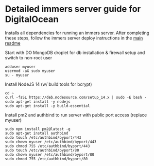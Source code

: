 # Detailed immers server guide for DigitalOcean

Installs all dependencies for running an immers server.
After completing these steps, follow the immers server deploy instructions in the [main readme](./README.md)

Start with DO MongoDB droplet for db installation & firewall setup and switch to non-root user

```
adduser myuser
usermod -aG sudo myuser
su - myuser
```

Install NodeJS 14 (w/ build tools for bcrypt)

```
cd ~
curl -fsSL https://deb.nodesource.com/setup_14.x | sudo -E bash -
sudo apt-get install -y nodejs
sudo apt-get install -y build-essential
```

Install pm2 and authbind to run server with public port access (replace myuser)

```
sudo npm install pm2@latest -g
sudo apt-get install authbind
sudo touch /etc/authbind/byport/443
sudo chown myuser /etc/authbind/byport/443
sudo chmod 755 /etc/authbind/byport/443
sudo touch /etc/authbind/byport/80
sudo chown myuser /etc/authbind/byport/80
sudo chmod 755 /etc/authbind/byport/80
```
